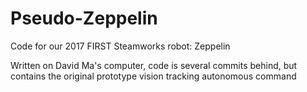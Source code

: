 # Pseudo-Zeppelin
Code for our 2017 FIRST Steamworks robot: Zeppelin

Written on David Ma's computer, code is several commits behind, but contains the original prototype vision tracking autonomous command